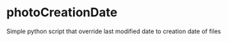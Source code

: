 # photoCreationDate
Simple python script that override last modified date to creation date of files
